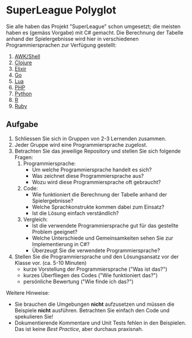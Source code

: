 # SuperLeague Polyglot

Sie alle haben das Projekt "SuperLeague" schon umgesetzt; die meisten haben es
(gemäss Vorgabe) mit C# gemacht. Die Berechnung der Tabelle anhand der
Spielergebnisse wird hier in verschiedenen Programmiersprachen zur Verfügung
gestellt:

1. [AWK/Shell](https://github.com/patrickbucher/superleague-polyglot/tree/master/superleague-awk)
2. [Clojure](https://github.com/patrickbucher/superleague-polyglot/tree/master/superleague-clojure)
3. [Elixir](https://github.com/patrickbucher/superleague-polyglot/tree/master/superleague-elixir)
4. [Go](https://github.com/patrickbucher/superleague-polyglot/tree/master/superleague-go)
5. [Lua](https://github.com/patrickbucher/superleague-polyglot/tree/master/superleague-lua)
6. [PHP](https://github.com/patrickbucher/superleague-polyglot/tree/master/superleague-php)
7. [Python](https://github.com/patrickbucher/superleague-polyglot/tree/master/superleague-python)
8. [R](https://github.com/patrickbucher/superleague-polyglot/tree/master/superleague-r)
9. [Ruby](https://github.com/patrickbucher/superleague-polyglot/tree/master/superleague-ruby)

## Aufgabe

1. Schliessen Sie sich in Gruppen von 2-3 Lernenden zusammen.
2. Jeder Gruppe wird eine Programmiersprache zugelost.
3. Betrachten Sie das jeweilige Repository und stellen Sie sich folgende Fragen:
    1. Programmiersprache:
        - Um welche Programmiersprache handelt es sich?
        - Was zeichnet diese Programmiersprache aus?
        - Wozu wird diese Programmiersprache oft gebraucht?
    2. Code:
        - Wie funktioniert die Berechnung der Tabelle anhand der
          Spielergebnisse?
        - Welche Sprachkonstrukte kommen dabei zum Einsatz?
        - Ist die Lösung einfach verständlich?
    3. Vergleich:
        - Ist die verwendete Programmiersprache gut für das gestellte Problem
          geeignet?
        - Welche Unterschiede und Gemeinsamkeiten sehen Sie zur Implementierung
          in C#?
        - Überzeugt Sie die verwendete Programmiersprache?
4. Stellen Sie die Programmiersprache und den Lösungsansatz vor der Klasse vor.
   (ca. 5-10 Minuten)
    - kurze Vorstellung der Programmiersprache ("Was ist das?")
    - kurzes Überfliegen des Codes ("Wie funktioniert das?")
    - persönliche Bewertung ("Wie finde ich das?")

Weitere Hinweise:

- Sie brauchen die Umgebungen **nicht** aufzusetzen und müssen die Beispiele
  **nicht** ausführen. Betrachten Sie einfach den Code und spekulieren Sie!
- Dokumentierende Kommentare und Unit Tests fehlen in den Beispielen. Das ist
  keine _Best Practice_, aber durchaus praxisnah.

